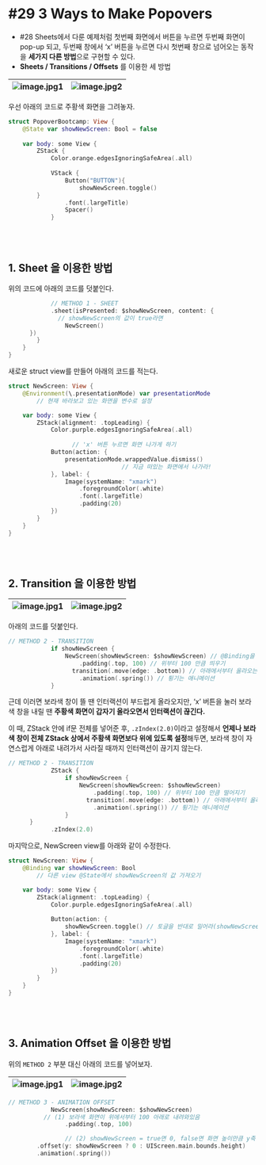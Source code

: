 # **#29 3 Ways to Make Popovers**

- #28 Sheets에서 다룬 예제처럼 첫번째 화면에서 버튼을 누르면 두번째 화면이 pop-up 되고, 두번째 창에서 ‘x’ 버튼을 누르면 다시 첫번째 창으로 넘어오는 동작을 **세가지 다른 방법**으로 구현할 수 있다.
- **Sheets / Transitions / Offsets** 를 이용한 세 방법

![image.jpg1](https://user-images.githubusercontent.com/126866283/235685283-7fcae2c2-77fc-4825-b4e2-b1aeeca02792.png) |![image.jpg2](https://user-images.githubusercontent.com/126866283/235685446-bd068d83-8734-4e1f-a18b-e42a54e2df6f.png)
--- | ---



우선 아래의 코드로 주황색 화면을 그려놓자.

```swift
struct PopoverBootcamp: View {
	@State var showNewScreen: Bool = false
    
	var body: some View {
		ZStack {
			Color.orange.edgesIgnoringSafeArea(.all)
            
			VStack {
				Button("BUTTON"){
					showNewScreen.toggle()
        }
				.font(.largeTitle)
				Spacer()
			}
```
<br>
<br>

## **1. Sheet 을 이용한 방법**

위의 코드에 아래의 코드를 덧붙인다.

```swift
			// METHOD 1 - SHEET
			.sheet(isPresented: $showNewScreen, content: {
			  // showNewScreen의 값이 true라면
				NewScreen()
      })
		}
	}
}
```

새로운 struct view를 만들어 아래의 코드를 적는다.

```swift
struct NewScreen: View {
    @Environment(\.presentationMode) var presentationMode
		// 현재 바라보고 있는 화면을 변수로 설정    

    var body: some View {
        ZStack(alignment: .topLeading) {
            Color.purple.edgesIgnoringSafeArea(.all)
            
			      // 'x' 버튼 누르면 화면 나가게 하기
            Button(action: {
                presentationMode.wrappedValue.dismiss()
								// 지금 떠있는 화면에서 나가라!
            }, label: {
                Image(systemName: "xmark")
                    .foregroundColor(.white)
                    .font(.largeTitle)
                    .padding(20)
            })
        }
    }
}
```
<br>
<br>

## **2. Transition 을 이용한 방법**

![image.jpg1](https://user-images.githubusercontent.com/126866283/235685283-7fcae2c2-77fc-4825-b4e2-b1aeeca02792.png) |![image.jpg2](https://user-images.githubusercontent.com/126866283/235686339-d093ce51-eb3f-4f7f-b810-5a0d2eb436f5.png)
--- | ---

아래의 코드를 덧붙인다.

```swift
// METHOD 2 - TRANSITION
			if showNewScreen {
				NewScreen(showNewScreen: $showNewScreen) // @Binding을 통해 
					.padding(.top, 100) // 위부터 100 만큼 띄우기
				  transition(.move(edge: .bottom)) // 아래에서부터 올라오는 움직임
				    .animation(.spring()) // 튕기는 애니메이션
			}
```

근데 이러면 보라색 창이 뜰 땐 인터랙션이 부드럽게 올라오지만, ‘x’ 버튼을 눌러 보라색 창을 내릴 땐 **주황색 화면이 갑자기 올라오면서 인터랙션이 끊긴다.**

이 때, ZStack 안에 if문 전체를 넣어준 후, `.zIndex(2.0)`이라고 설정해서 **언제나 보라색 창이 전체 ZStack 상에서 주황색 화면보다 위에 있도록 설정**해두면, 보라색 창이 자연스럽게 아래로 내려가서 사라질 때까지 인터랙션이 끊기지 않는다.

```swift
// METHOD 2 - TRANSITION
			ZStack {
				if showNewScreen {
					NewScreen(showNewScreen: $showNewScreen)
						.padding(.top, 100) // 위부터 100 만큼 떨어지기
					  transition(.move(edge: .bottom)) // 아래에서부터 올라오는 움직임
					    .animation(.spring()) // 튕기는 애니메이션
				}
      }
			.zIndex(2.0)
```

마지막으로, NewScreen view를 아래와 같이 수정한다.

```swift
struct NewScreen: View {
    @Binding var showNewScreen: Bool
		// 다른 view @State에서 showNewScreen의 값 가져오기  

    var body: some View {
        ZStack(alignment: .topLeading) {
            Color.purple.edgesIgnoringSafeArea(.all)
            
            Button(action: {
                showNewScreen.toggle() // 토글을 반대로 밀어라(showNewScreen = false)
            }, label: {
                Image(systemName: "xmark")
                    .foregroundColor(.white)
                    .font(.largeTitle)
                    .padding(20)
            })
        }
    }
}
```

<br>
<br>

## **3. Animation Offset 을 이용한 방법**

위의 `METHOD 2` 부분 대신 아래의 코드를 넣어보자.

![image.jpg1](https://user-images.githubusercontent.com/126866283/235686339-d093ce51-eb3f-4f7f-b810-5a0d2eb436f5.png) |![image.jpg2](https://user-images.githubusercontent.com/126866283/235685283-7fcae2c2-77fc-4825-b4e2-b1aeeca02792.png)
--- | ---



```swift
// METHOD 3 - ANIMATION OFFSET
			NewScreen(showNewScreen: $showNewScreen)
	      // (1) 보라색 화면이 위에서부터 100 아래로 내려와있음
				.padding(.top, 100) 

				// (2) showNewScreen = true면 0, false면 화면 높이만큼 y축 방향으로 내려라!
        .offset(y: showNewScreen ? 0 : UIScreen.main.bounds.height)
        .animation(.spring())
```
